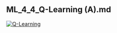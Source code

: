 ## ML_4_4_Q-Learning (A).md

[![Q-Learning](https://github.com/Nay907/winter-of-contributing/blob/Machine_Learning/Machine_Learning/Reinforcement_Learning/Assets/Q-learning.png)](https://drive.google.com/drive/folders/17Ipr27-Beeect-Z-kgeWhOrfFLiDN5IM?usp=sharing)
